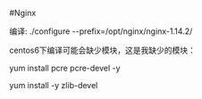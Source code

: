 #Nginx

编译:
./configure  --prefix=/opt/nginx/nginx-1.14.2/

centos6下编译可能会缺少模块，这是我缺少的模块：

yum install pcre pcre-devel -y

yum install -y zlib-devel